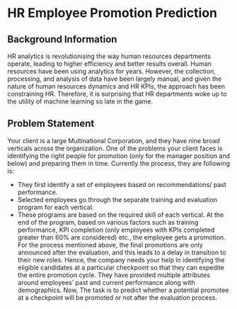 # HR Employee Promotion Prediction
## Background Information
HR analytics is revolutionising the way human resources departments operate, leading
to higher efficiency and better results overall. 
Human resources have been using analytics for years. However, the collection, processing, and analysis of data have been
largely manual, and given the nature of human resources dynamics and HR KPIs, the
approach has been constraining HR. 
Therefore, it is surprising that HR departments woke up to the utility of machine learning so late in the game.

## Problem Statement
Your client is a large Multinational Corporation, and they have nine broad verticals
across the organization. One of the problems your client faces is identifying the right
people for promotion (only for the manager position and below) and preparing them in
time.
Currently the process, they are following is:
- They first identify a set of employees based on recommendations/ past
performance.
- Selected employees go through the separate training and evaluation program for
each vertical.
- These programs are based on the required skill of each vertical. At the end of the
program, based on various factors such as training performance, KPI completion
(only employees with KPIs completed greater than 60% are considered) etc., the
employee gets a promotion.
For the process mentioned above, the final promotions are only announced after the
evaluation, and this leads to a delay in transition to their new roles. Hence, the company
needs your help in identifying the eligible candidates at a particular checkpoint so that
they can expedite the entire promotion cycle.
They have provided multiple attributes around employees’ past and current performance
along with demographics. Now, The task is to predict whether a potential promotee at a
checkpoint will be promoted or not after the evaluation process.
